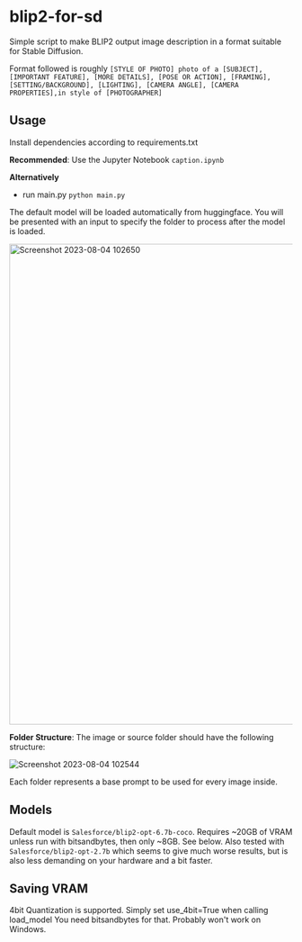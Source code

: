 # blip2-for-sd

Simple script to make BLIP2 output image description in a format suitable for Stable Diffusion.

Format followed is roughly
`[STYLE OF PHOTO] photo of a [SUBJECT], [IMPORTANT FEATURE], [MORE DETAILS], [POSE OR ACTION], [FRAMING], [SETTING/BACKGROUND], [LIGHTING], [CAMERA ANGLE], [CAMERA PROPERTIES],in style of [PHOTOGRAPHER]`

## Usage

Install dependencies according to requirements.txt

**Recommended**: Use the Jupyter Notebook `caption.ipynb` 

**Alternatively**

- run main.py
  `python main.py`

The default model will be loaded automatically from huggingface.
You will be presented with an input to specify the folder to process after the model is loaded.

<img width="854" alt="Screenshot 2023-08-04 102650" src="https://github.com/Talmendo/blip2-for-sd/assets/141401796/fa40cae5-90a4-4dd5-be1d-fc0e8312251a">

**Folder Structure**: The image or source folder should have the following structure:

![Screenshot 2023-08-04 102544](https://github.com/Talmendo/blip2-for-sd/assets/141401796/eea9c2b0-e96a-40e4-8a6d-32dd7aa3e802)

Each folder represents a base prompt to be used for every image inside.

## Models

Default model is  `Salesforce/blip2-opt-6.7b-coco`. Requires ~20GB of VRAM unless run with bitsandbytes, then  only ~8GB. See below.
Also tested with `Salesforce/blip2-opt-2.7b` which seems to give much worse results, but is also less demanding on your hardware and a bit faster.

## Saving VRAM

4bit Quantization is supported. Simply set use_4bit=True when calling load_model
You need bitsandbytes for that. Probably won't work on Windows.